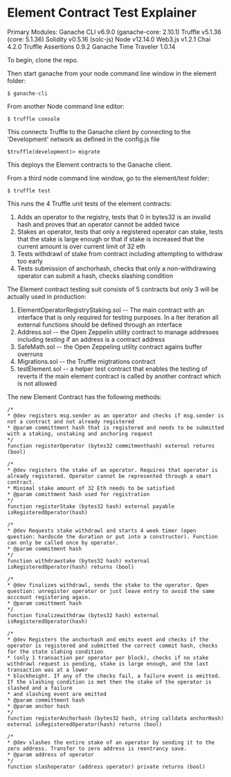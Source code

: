 # Element Contract Test Explainer

Primary Modules:
Ganache CLI v6.9.0 (ganache-core: 2.10.1)
Truffle v5.1.36 (core: 5.1.36)
Solidity v0.5.16 (solc-js)
Node v12.14.0
Web3.js v1.2.1
Chai 4.2.0
Truffle Assertions 0.9.2
Ganache Time Traveler 1.0.14

To begin, clone the repo.

Then start ganache from your node command line window in the element folder:
```
$ ganache-cli
```
From another Node command line editor:
```
$ truffle console
```
This connects Truffle to the Ganache client by connecting to the 'Development' network as defined in the config.js file

```
$truffle(development)> migrate
```
This deploys the Element contracts to the Ganache client.

From a third node command line window, go to the element/test folder:

```
$ truffle test
```
This runs the 4 Truffle unit tests of the element contracts:
1. Adds an operator to the registry, tests that 0 in bytes32 is an invalid hash and proves that an operator cannot be added twice
2. Stakes an operator, tests that only a registered operator can stake, tests that the stake is large enough or that if stake is increased that the current amount is over current limit of 32 eth
3. Tests withdrawl of stake from contract including attempting to withdraw too early
4. Tests submission of anchorhash, checks that only a non-withdrawing operator can submit a hash, checks slashing condition

The Element contract testing suit consists of 5 contracts but only 3 will be actually used in production:
1. ElementOperatorRegistryStaking.sol -- The main contract with an interface that is only required for testing purposes. In a lter iteration all external functions should be defined through an interface
2. Address.sol -- the Open Zeppelin utility contract to manage addresses including testing if an address is a contract address
3. SafeMath.sol -- the Open Zeppeling utility contract agains buffer overruns
4. Migrations.sol -- the Truffle migtrations contract
5. testElement.sol -- a helper test contract that enables the testing of reverts if the main element contract is called by another contract which is not allowed

The new Element Contract has the following methods:
```
/*
* @dev registers msg.sender as an operator and checks if msg.sender is not a contract and not already registered
* @param committment hash that is registered and needs to be submitted with a staking, unstaking and anchoring request
*/
function registerOperator (bytes32 commitmenthash) external returns (bool)

/*
* @dev registers the stake of an operator. Requires that operator is already registered. Operator cannot be represented through a smart contract.
* Minimal stake amount of 32 Eth needs to be satisfied
* @param comittment hash used for registration
*/
function registerStake (bytes32 hash) external payable isRegisteredOperator(hash)

/*
* @dev Requests stake withdrawl and starts 4 week timer (open question: hardocde the duration or put into a constructor). Function can only be called once by operator.
* @param commitment hash
*/
function withdrawstake (bytes32 hash) external isRegisteredOperator(hash) returns (bool)

/*
* @dev finalizes withdrawl, sends the stake to the operator. Open question: unregister operator or just leave entry to avoid the same acccount registering again.
* @param comittment hash
*/
function finalizewithdraw (bytes32 hash) external isRegisteredOperator(hash)

/*
* @dev Registers the anchorhash and emits event and checks if the operator is registered and submitted the correct commit hash, checks for the state slahing condition
* (only 1 transaction per operator per block), checks if no stake withdrawl request is pending, stake is large enough, and the last transaction was at a lower
* blockheight. If any of the checks fail, a failure event is emitted. If the slashing condition is met then the stake of the operator is slashed and a failure
* and slashing event are emitted
* @param committment hash
* @param anchor hash
*/
function registerAnchorhash (bytes32 hash, string calldata anchorHash) external isRegisteredOperator(hash) returns (bool)

/*
* @dev slashes the entire stake of an operator by sending it to the zero address. Transfer to zero address is reentrancy save.
* @param address of operator
*/
function slashoperator (address operator) private returns (bool)
```
